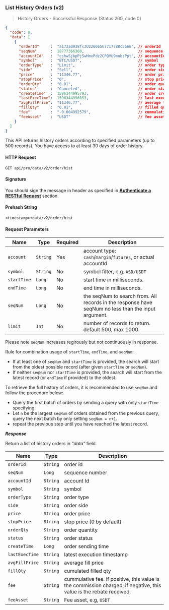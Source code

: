 ### List History Orders (v2)

>  History Orders - Successful Response (Status 200, code 0)

```json
{
  "code": 0,
  "data": [
    {
      "orderId"     :  "a173ad938fc3U22666567717788c3b66", // orderId
      "seqNum"      :  18777366360,                        // sequence number
      "accountId"   :  "cshwSjbpPjSwHmxPdz2CPQVU9mnbzPpt", // accountId 
      "symbol"      :  "BTC/USDT",                         // symbol
      "orderType"   :  "Limit",                            // order type (Limit/Market/StopMarket/StopLimit)
      "side"        :  "Sell",                             // order side (Buy/Sell)
      "price"       :  "11346.77",                         // order price
      "stopPrice"   :  "0",                                // stop price (0 by default)
      "orderQty"    :  "0.01",                             // order quantity (in base asset)
      "status"      :  "Canceled",                         // order status (Filled/Canceled/Rejected)
      "createTime"  :  1596344995793,                      // order creation time
      "lastExecTime":  1596344996053,                      // last execution time
      "avgFillPrice":  "11346.77",                         // average filled price
      "fillQty"     :  "0.01",                             // filled quantity (in base asset)
      "fee"         :  "-0.004992579",                     // cummulative fee. if negative, this value is the commission charged; if possitive, this value is the rebate received.
      "feeAsset"    :  "USDT"                              // fee asset
    }
  ]
}
```

This API returns history orders according to specified parameters (up to 500 records). You have access to at least 30 days of order history.

#### HTTP Request

`GET api/pro/data/v2/order/hist`

#### Signature

You should sign the message in header as specified in [**Authenticate a RESTful Request**](#sign-a-request) section.

#### Prehash String

`<timestamp>+data/v2/order/hist`

#### Request Parameters

 Name            | Type      | Required | Description
---------------- | --------- | -------- | -------------------------------------------------------------------------------------------
 `account`       | `String`  | Yes      | account type: `cash`/`margin`/`futures`, or actual accountId
 `symbol`        | `String`  | No       | symbol filter, e.g. `ASD/USDT`
 `startTime`     | `Long`    | No       | start time in milliseconds.
 `endTime`       | `Long`    | No       | end time in milliseconds.
 `seqNum`        | `Long`    | No       | the seqNum to search from. All records in the response have seqNum no less than the input argument.
 `limit`         | `Int`     | No       | number of records to return. default 500, max 1000. 

Please note `seqNum` increases regirously but not continuously in response.

Rule for combination usage of `startTime`, `endTime`, and `seqNum`: 

* If at least one of `seqNum` and `startTime` is provided, the search will start from the oldest possible record (after given `startTime` or `seqNum`).
* If neither `seqNum` nor `startTime` is provided, the search will start from the latest record (or `endTime` if provided) to the oldest.

To retrieve the full history of orders, it is recommended to use `seqNum` and follow the procedure below:

* Query the first batch of orders by sending a query with only `startTime` specifying. 
* Let `n` be the largest `seqNum` of orders obtained from the previous query, query the next batch by only setting `seqNum = n+1`. 
* repeat the previous step until you have reached the latest record.


***Response***

Return a list of history orders in *"data"* field.

Name           | Type     | Description
---------------|----------|--------------
`orderId`      | `String` | order id
`seqNum`       | `Long`   | sequence number
`accountId`    | `String` | account Id
`symbol`       | `String` | symbol
`orderType`    | `String` | order type
`side`         | `String` | order side
`price`        | `String` | order price
`stopPrice`    | `String` | stop price (0 by default)
`orderQty`     | `String` | order quantity
`status`       | `String` | order status
`createTime`   | `Long`   | order sending time
`lastExecTime` | `String` | latest execution timestamp
`avgFillPrice` | `String` | average fill price
`fillQty`      | `String` | cumulated filled qty
`fee`          | `String` | cummulative fee. if positive, this value is the commission charged; if negative, this value is the rebate received.
`feeAsset`     | `String` | Fee asset, e.g, `USDT`
